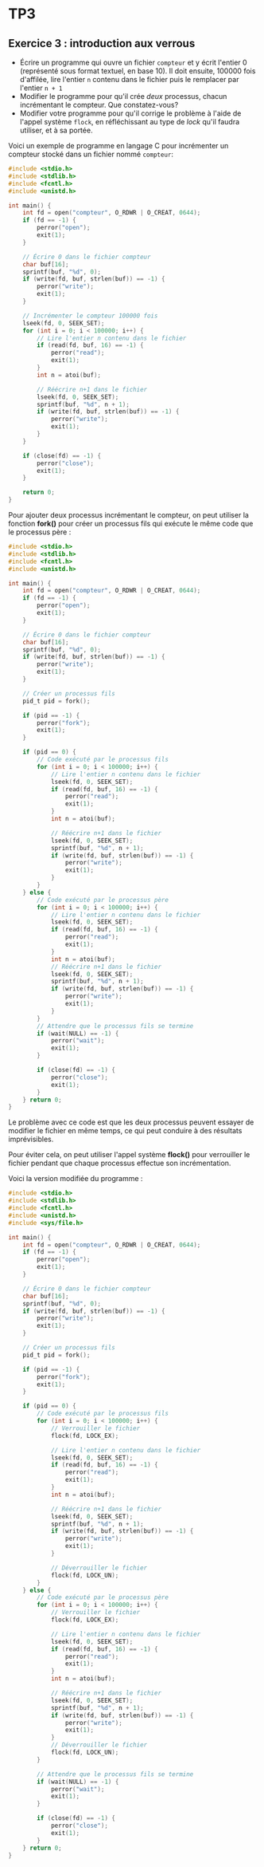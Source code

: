 # TP3

## Exercice 3 : introduction aux verrous

* Écrire un programme qui ouvre un fichier `compteur` et y écrit l'entier
  0 (représenté sous format textuel, en base 10). Il doit ensuite, 100000
  fois d'affilée, lire l'entier `n` contenu dans le fichier puis le
  remplacer par l'entier `n + 1`
* Modifier le programme pour qu'il crée *deux* processus, chacun
  incrémentant le compteur. Que constatez-vous?
* Modifier votre programme pour qu'il corrige le problème à l'aide de
  l'appel système `flock`, en réfléchissant au type de *lock* qu'il
  faudra utiliser, et à sa portée.

Voici un exemple de programme en langage C pour incrémenter un compteur stocké dans un fichier nommé `compteur`:

```c
#include <stdio.h>
#include <stdlib.h>
#include <fcntl.h>
#include <unistd.h>

int main() {
    int fd = open("compteur", O_RDWR | O_CREAT, 0644);
    if (fd == -1) {
        perror("open");
        exit(1);
    }

    // Écrire 0 dans le fichier compteur
    char buf[16];
    sprintf(buf, "%d", 0);
    if (write(fd, buf, strlen(buf)) == -1) {
        perror("write");
        exit(1);
    }

    // Incrémenter le compteur 100000 fois
    lseek(fd, 0, SEEK_SET);
    for (int i = 0; i < 100000; i++) {
        // Lire l'entier n contenu dans le fichier
        if (read(fd, buf, 16) == -1) {
            perror("read");
            exit(1);
        }
        int n = atoi(buf);

        // Réécrire n+1 dans le fichier
        lseek(fd, 0, SEEK_SET);
        sprintf(buf, "%d", n + 1);
        if (write(fd, buf, strlen(buf)) == -1) {
            perror("write");
            exit(1);
        }
    }

    if (close(fd) == -1) {
        perror("close");
        exit(1);
    }

    return 0;
}
```

Pour ajouter deux processus incrémentant le compteur, on peut utiliser la fonction **fork()** pour créer un processus fils qui exécute le même code que le processus père :

```c
#include <stdio.h>
#include <stdlib.h>
#include <fcntl.h>
#include <unistd.h>

int main() {
    int fd = open("compteur", O_RDWR | O_CREAT, 0644);
    if (fd == -1) {
        perror("open");
        exit(1);
    }

    // Écrire 0 dans le fichier compteur
    char buf[16];
    sprintf(buf, "%d", 0);
    if (write(fd, buf, strlen(buf)) == -1) {
        perror("write");
        exit(1);
    }

    // Créer un processus fils
    pid_t pid = fork();

    if (pid == -1) {
        perror("fork");
        exit(1);
    }

    if (pid == 0) {
        // Code exécuté par le processus fils
        for (int i = 0; i < 100000; i++) {
            // Lire l'entier n contenu dans le fichier
            lseek(fd, 0, SEEK_SET);
            if (read(fd, buf, 16) == -1) {
                perror("read");
                exit(1);
            }
            int n = atoi(buf);

            // Réécrire n+1 dans le fichier
            lseek(fd, 0, SEEK_SET);
            sprintf(buf, "%d", n + 1);
            if (write(fd, buf, strlen(buf)) == -1) {
                perror("write");
                exit(1);
            }
        }
    } else {
        // Code exécuté par le processus père
        for (int i = 0; i < 100000; i++) {
            // Lire l'entier n contenu dans le fichier
            lseek(fd, 0, SEEK_SET);
            if (read(fd, buf, 16) == -1) {
                perror("read");
                exit(1);
            }
            int n = atoi(buf);
            // Réécrire n+1 dans le fichier
            lseek(fd, 0, SEEK_SET);
            sprintf(buf, "%d", n + 1);
            if (write(fd, buf, strlen(buf)) == -1) {
                perror("write");
                exit(1);
            }
        }
        // Attendre que le processus fils se termine
        if (wait(NULL) == -1) {
            perror("wait");
            exit(1);
        }

        if (close(fd) == -1) {
            perror("close");
            exit(1);
        }
    } return 0;
}
```

Le problème avec ce code est que les deux processus peuvent essayer de modifier le fichier en même temps, ce qui peut conduire à des résultats imprévisibles. 

Pour éviter cela, on peut utiliser l'appel système **flock()** pour verrouiller le fichier pendant que chaque processus effectue son incrémentation. 

Voici la version modifiée du programme :

```c
#include <stdio.h>
#include <stdlib.h>
#include <fcntl.h>
#include <unistd.h>
#include <sys/file.h>

int main() {
    int fd = open("compteur", O_RDWR | O_CREAT, 0644);
    if (fd == -1) {
        perror("open");
        exit(1);
    }

    // Écrire 0 dans le fichier compteur
    char buf[16];
    sprintf(buf, "%d", 0);
    if (write(fd, buf, strlen(buf)) == -1) {
        perror("write");
        exit(1);
    }

    // Créer un processus fils
    pid_t pid = fork();

    if (pid == -1) {
        perror("fork");
        exit(1);
    }

    if (pid == 0) {
        // Code exécuté par le processus fils
        for (int i = 0; i < 100000; i++) {
            // Verrouiller le fichier
            flock(fd, LOCK_EX);

            // Lire l'entier n contenu dans le fichier
            lseek(fd, 0, SEEK_SET);
            if (read(fd, buf, 16) == -1) {
                perror("read");
                exit(1);
            }
            int n = atoi(buf);

            // Réécrire n+1 dans le fichier
            lseek(fd, 0, SEEK_SET);
            sprintf(buf, "%d", n + 1);
            if (write(fd, buf, strlen(buf)) == -1) {
                perror("write");
                exit(1);
            }

            // Déverrouiller le fichier
            flock(fd, LOCK_UN);
        }
    } else {
        // Code exécuté par le processus père
        for (int i = 0; i < 100000; i++) {
            // Verrouiller le fichier
            flock(fd, LOCK_EX);

            // Lire l'entier n contenu dans le fichier
            lseek(fd, 0, SEEK_SET);
            if (read(fd, buf, 16) == -1) {
                perror("read");
                exit(1);
            }
            int n = atoi(buf);

            // Réécrire n+1 dans le fichier
            lseek(fd, 0, SEEK_SET);
            sprintf(buf, "%d", n + 1);
            if (write(fd, buf, strlen(buf)) == -1) {
                perror("write");
                exit(1);
            }
            // Déverrouiller le fichier
            flock(fd, LOCK_UN);
        }

        // Attendre que le processus fils se termine
        if (wait(NULL) == -1) {
            perror("wait");
            exit(1);
        }

        if (close(fd) == -1) {
            perror("close");
            exit(1);
        }
    } return 0;
}
```